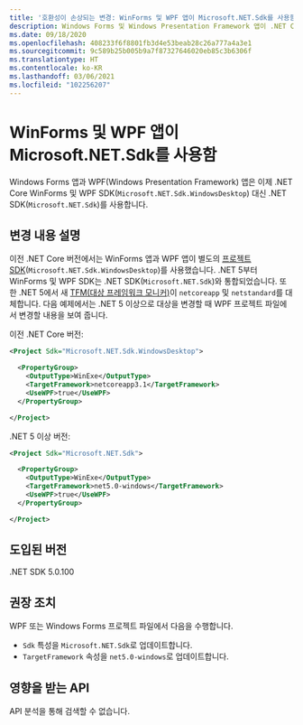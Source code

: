 ```yaml
---
title: '호환성이 손상되는 변경: WinForms 및 WPF 앱이 Microsoft.NET.Sdk를 사용함'
description: Windows Forms 및 Windows Presentation Framework 앱이 .NET Core WinForms 및 WPF SDK 대신 .NET SDK를 사용하는 .NET 5의 호환성이 손상되는 변경에 관해 알아봅니다.
ms.date: 09/18/2020
ms.openlocfilehash: 408233f6f8801fb3d4e53beab28c26a777a4a3e1
ms.sourcegitcommit: 9c589b25b005b9a7f87327646020eb85c3b6306f
ms.translationtype: HT
ms.contentlocale: ko-KR
ms.lasthandoff: 03/06/2021
ms.locfileid: "102256207"
---
```

# <a name="winforms-and-wpf-apps-use-microsoftnetsdk"></a>WinForms 및 WPF 앱이 Microsoft.NET.Sdk를 사용함

Windows Forms 앱과 WPF(Windows Presentation Framework) 앱은 이제 .NET Core WinForms 및 WPF SDK(`Microsoft.NET.Sdk.WindowsDesktop`) 대신 .NET SDK(`Microsoft.NET.Sdk`)를 사용합니다.

## <a name="change-description"></a>변경 내용 설명

이전 .NET Core 버전에서는 WinForms 앱과 WPF 앱이 별도의 [프로젝트 SDK](../../../project-sdk/overview.md)(`Microsoft.NET.Sdk.WindowsDesktop`)를 사용했습니다. .NET 5부터 WinForms 및 WPF SDK는 .NET SDK(`Microsoft.NET.Sdk`)와 통합되었습니다. 또한 .NET 5에서 새 [TFM(대상 프레임워크 모니커)](../../../../standard/frameworks.md)이 `netcoreapp` 및 `netstandard`를 대체합니다. 다음 예제에서는 .NET 5 이상으로 대상을 변경할 때 WPF 프로젝트 파일에서 변경할 내용을 보여 줍니다.

이전 .NET Core 버전:

```xml
<Project Sdk="Microsoft.NET.Sdk.WindowsDesktop">

  <PropertyGroup>
    <OutputType>WinExe</OutputType>
    <TargetFramework>netcoreapp3.1</TargetFramework>
    <UseWPF>true</UseWPF>
  </PropertyGroup>

</Project>
```

.NET 5 이상 버전:

```xml
<Project Sdk="Microsoft.NET.Sdk">

  <PropertyGroup>
    <OutputType>WinExe</OutputType>
    <TargetFramework>net5.0-windows</TargetFramework>
    <UseWPF>true</UseWPF>
  </PropertyGroup>

</Project>
```

## <a name="version-introduced"></a>도입된 버전

.NET SDK 5.0.100

## <a name="recommended-action"></a>권장 조치

WPF 또는 Windows Forms 프로젝트 파일에서 다음을 수행합니다.

- `Sdk` 특성을 `Microsoft.NET.Sdk`로 업데이트합니다.
- `TargetFramework` 속성을 `net5.0-windows`로 업데이트합니다.

## <a name="affected-apis"></a>영향을 받는 API

API 분석을 통해 검색할 수 없습니다.

<!--

### Affected APIs

Not detectable via API analysis.

### Category

- Windows Forms
- Windows Presentation Framework (WPF)

-->
